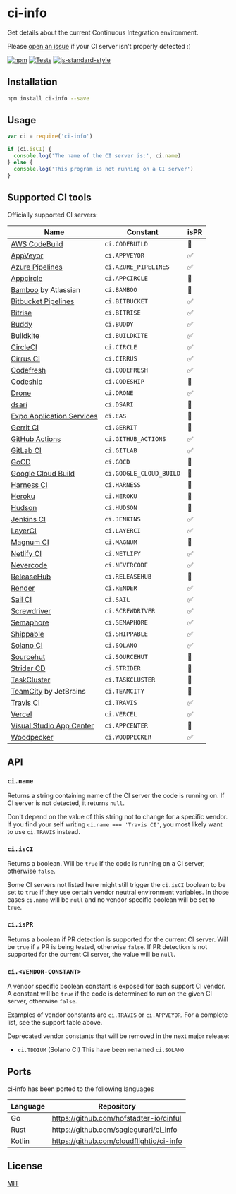# ci-info

Get details about the current Continuous Integration environment.

Please [open an
issue](https://github.com/watson/ci-info/issues/new?template=ci-server-not-detected.md)
if your CI server isn't properly detected :)

[![npm](https://img.shields.io/npm/v/ci-info.svg)](https://www.npmjs.com/package/ci-info)
[![Tests](https://github.com/watson/ci-info/workflows/Tests/badge.svg)](https://github.com/watson/ci-info/actions)
[![js-standard-style](https://img.shields.io/badge/code%20style-standard-brightgreen.svg?style=flat)](https://github.com/feross/standard)

## Installation

```bash
npm install ci-info --save
```

## Usage

```js
var ci = require('ci-info')

if (ci.isCI) {
  console.log('The name of the CI server is:', ci.name)
} else {
  console.log('This program is not running on a CI server')
}
```

## Supported CI tools

Officially supported CI servers:

| Name                                                                            | Constant                | isPR |
| ------------------------------------------------------------------------------- | ----------------------- | ---- |
| [AWS CodeBuild](https://aws.amazon.com/codebuild/)                              | `ci.CODEBUILD`          | 🚫   |
| [AppVeyor](http://www.appveyor.com)                                             | `ci.APPVEYOR`           | ✅   |
| [Azure Pipelines](https://azure.microsoft.com/en-us/services/devops/pipelines/) | `ci.AZURE_PIPELINES`    | ✅   |
| [Appcircle](https://appcircle.io/)                                              | `ci.APPCIRCLE`          | 🚫   |
| [Bamboo](https://www.atlassian.com/software/bamboo) by Atlassian                | `ci.BAMBOO`             | 🚫   |
| [Bitbucket Pipelines](https://bitbucket.org/product/features/pipelines)         | `ci.BITBUCKET`          | ✅   |
| [Bitrise](https://www.bitrise.io/)                                              | `ci.BITRISE`            | ✅   |
| [Buddy](https://buddy.works/)                                                   | `ci.BUDDY`              | ✅   |
| [Buildkite](https://buildkite.com)                                              | `ci.BUILDKITE`          | ✅   |
| [CircleCI](http://circleci.com)                                                 | `ci.CIRCLE`             | ✅   |
| [Cirrus CI](https://cirrus-ci.org)                                              | `ci.CIRRUS`             | ✅   |
| [Codefresh](https://codefresh.io/)                                              | `ci.CODEFRESH`          | ✅   |
| [Codeship](https://codeship.com)                                                | `ci.CODESHIP`           | 🚫   |
| [Drone](https://drone.io)                                                       | `ci.DRONE`              | ✅   |
| [dsari](https://github.com/rfinnie/dsari)                                       | `ci.DSARI`              | 🚫   |
| [Expo Application Services](https://expo.dev/eas)                               | `ci.EAS`                | 🚫   |
| [Gerrit CI](https://www.gerritcodereview.com)                                   | `ci.GERRIT`             | 🚫   |
| [GitHub Actions](https://github.com/features/actions/)                          | `ci.GITHUB_ACTIONS`     | ✅   |
| [GitLab CI](https://about.gitlab.com/gitlab-ci/)                                | `ci.GITLAB`             | ✅   |
| [GoCD](https://www.go.cd/)                                                      | `ci.GOCD`               | 🚫   |
| [Google Cloud Build](https://cloud.google.com/build)                            | `ci.GOOGLE_CLOUD_BUILD` | 🚫   |
| [Harness CI](https://www.harness.io/products/continuous-integration)            | `ci.HARNESS`            | 🚫   |
| [Heroku](https://www.heroku.com)                                                | `ci.HEROKU`             | 🚫   |
| [Hudson](http://hudson-ci.org)                                                  | `ci.HUDSON`             | 🚫   |
| [Jenkins CI](https://jenkins-ci.org)                                            | `ci.JENKINS`            | ✅   |
| [LayerCI](https://layerci.com/)                                                 | `ci.LAYERCI`            | ✅   |
| [Magnum CI](https://magnum-ci.com)                                              | `ci.MAGNUM`             | 🚫   |
| [Netlify CI](https://www.netlify.com/)                                          | `ci.NETLIFY`            | ✅   |
| [Nevercode](http://nevercode.io/)                                               | `ci.NEVERCODE`          | ✅   |
| [ReleaseHub](https://releasehub.com/)                                           | `ci.RELEASEHUB`         | 🚫   |
| [Render](https://render.com/)                                                   | `ci.RENDER`             | ✅   |
| [Sail CI](https://sail.ci/)                                                     | `ci.SAIL`               | ✅   |
| [Screwdriver](https://screwdriver.cd/)                                          | `ci.SCREWDRIVER`        | ✅   |
| [Semaphore](https://semaphoreci.com)                                            | `ci.SEMAPHORE`          | ✅   |
| [Shippable](https://www.shippable.com/)                                         | `ci.SHIPPABLE`          | ✅   |
| [Solano CI](https://www.solanolabs.com/)                                        | `ci.SOLANO`             | ✅   |
| [Sourcehut](https://sourcehut.org/)                                             | `ci.SOURCEHUT`          | 🚫   |
| [Strider CD](https://strider-cd.github.io/)                                     | `ci.STRIDER`            | 🚫   |
| [TaskCluster](http://docs.taskcluster.net)                                      | `ci.TASKCLUSTER`        | 🚫   |
| [TeamCity](https://www.jetbrains.com/teamcity/) by JetBrains                    | `ci.TEAMCITY`           | 🚫   |
| [Travis CI](http://travis-ci.org)                                               | `ci.TRAVIS`             | ✅   |
| [Vercel](https://vercel.com/)                                                   | `ci.VERCEL`             | ✅   |
| [Visual Studio App Center](https://appcenter.ms/)                               | `ci.APPCENTER`          | 🚫   |
| [Woodpecker](https://woodpecker-ci.org/)                                        | `ci.WOODPECKER`         | ✅   |

## API

### `ci.name`

Returns a string containing name of the CI server the code is running on.
If CI server is not detected, it returns `null`.

Don't depend on the value of this string not to change for a specific
vendor. If you find your self writing `ci.name === 'Travis CI'`, you
most likely want to use `ci.TRAVIS` instead.

### `ci.isCI`

Returns a boolean. Will be `true` if the code is running on a CI server,
otherwise `false`.

Some CI servers not listed here might still trigger the `ci.isCI`
boolean to be set to `true` if they use certain vendor neutral
environment variables. In those cases `ci.name` will be `null` and no
vendor specific boolean will be set to `true`.

### `ci.isPR`

Returns a boolean if PR detection is supported for the current CI server. Will
be `true` if a PR is being tested, otherwise `false`. If PR detection is
not supported for the current CI server, the value will be `null`.

### `ci.<VENDOR-CONSTANT>`

A vendor specific boolean constant is exposed for each support CI
vendor. A constant will be `true` if the code is determined to run on
the given CI server, otherwise `false`.

Examples of vendor constants are `ci.TRAVIS` or `ci.APPVEYOR`. For a
complete list, see the support table above.

Deprecated vendor constants that will be removed in the next major
release:

- `ci.TDDIUM` (Solano CI) This have been renamed `ci.SOLANO`

## Ports

ci-info has been ported to the following languages

| Language | Repository |
|----------|------------|
| Go       | https://github.com/hofstadter-io/cinful |
| Rust     | https://github.com/sagiegurari/ci_info |
| Kotlin   | https://github.com/cloudflightio/ci-info |

## License

[MIT](LICENSE)
